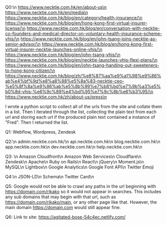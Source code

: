 Q0:\n
https://www.necktie.com.hk/en/about-us\n
https://www.necktie.com.hk/en/media\n
https://www.necktie.com.hk/blog/en/category/health-insurance/\n
https://www.necktie.com.hk/blog/en/hong-kong-first-virtual-insurer-license/\n
https://www.necktie.com.hk/blog/en/conversation-with-necktie-co-founders-and-medical-director-on-voluntary-health-insurance-scheme-vhis/\n
https://www.necktie.com.hk/blog/en/john-tsang-joins-necktie-as-senior-advisor/\n
https://www.necktie.com.hk/blog/en/hong-kong-first-virtual-insurer-necktie-launches-online-vhis/\n
https://www.necktie.com.hk/blog/en/john-tsang-vhis/\n
https://www.necktie.com.hk/blog/en/necktie-launches-vhis-flexi-plans/\n
https://www.necktie.com.hk/blog/en/john-tsang-handing-out-sweeteners-to-hong-kong-citizen/\n
https://www.necktie.com.hk/blog/zh/%e8%87%aa%e9%a1%98%e9%86%ab%e4%bf%9d%e8%a8%88%e5%8a%83-necktie-ceo-%e5%8f%8a%e9%86%ab%e5%8b%99%e7%b8%bd%e7%9b%a3%e5%b0%8d-vhis-%e6%9c%89%e4%bd%95%e7%9c%8b%e6%b3%95/\n
https://www.necktie.com.hk/zh/about-us/press\n

I wrote a python script to collect all of the urls from the site and collate them in a list. Then I iterated through the list, collecting the plain text from each url and storing each url if the produced plain text contained a instance of "Fred". Then I returned the list.

Q1:
Webflow, Wordpress, Zendesk

Q2:\n
admin.necktie.com.hk/\n
api.necktie.com.hk\n
blog.necktie.com.hk\n
app.necktie.com.hk\n
dev.necktie.com.hk\n
help.necktie.com.hk\n

Q3: \n
Amazon Cloudfront\n
Amazon Web Services\n
Cloudflare\n
Zendesk\n
Apache\n
Ruby on Rails\n
React\n
jQuery\n
Moment.js\n
MySQL\n
Lightbox\n
Google Analytics\n
Google Font API\n
Twitter Emoji

Q4:\n
JSON-LD\n
Schema\n
Twitter Card\n

Q5:
Google would not be able to crawl any paths in the url beginning with https://domain.com/rikako so it would not appear in searches. This includes any sub domains that may begin with that url, such as https://domain.com/rikako/main, or any other page like that. However, the main domain https://domain.com would still appear fine.

Q6:
Link to site: https://agitated-bose-54c4ec.netlify.com/